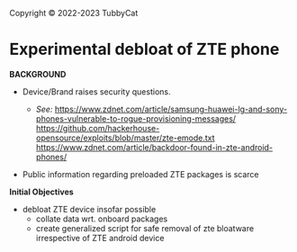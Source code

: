 Copyright © 2022-2023 TubbyCat


# Experimental debloat of ZTE phone 

**BACKGROUND**
- Device/Brand raises security questions. 

   - _See:_ 
  https://www.zdnet.com/article/samsung-huawei-lg-and-sony-phones-vulnerable-to-rogue-provisioning-messages/
  https://github.com/hackerhouse-opensource/exploits/blob/master/zte-emode.txt
  https://www.zdnet.com/article/backdoor-found-in-zte-android-phones/

- Public information regarding preloaded ZTE packages is scarce

**Initial Objectives** 
- debloat ZTE device insofar possible
  - collate data wrt. onboard packages
  - create generalized script for safe removal of zte bloatware irrespective of ZTE android device
  
  
